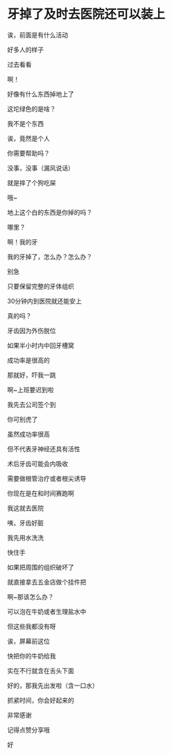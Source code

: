 # 牙掉了及时去医院还可以装上

诶，前面是有什么活动

好多人的样子

过去看看

啊！

好像有什么东西掉地上了

这坨绿色的是啥？

我不是个东西

诶，竟然是个人

你需要帮助吗？

没事，没事（漏风说话）

就是摔了个狗吃屎

哦~

地上这个白的东西是你掉的吗？

哪里？

啊！我的牙

我的牙掉了，怎么办？怎么办？

别急

只要保留完整的牙体组织

30分钟内到医院就还能安上

真的吗？

牙齿因为外伤脱位

如果半小时内中回牙槽窝

成功率是很高的

那就好，吓我一跳

啊~上班要迟到啦

我先去公司签个到

你可别虎了

虽然成功率很高

但不代表牙神经还具有活性

术后牙齿可能会内吸收

需要做根管治疗或者根尖诱导

你现在是在和时间赛跑啊

我这就去医院

咦，牙齿好脏

我先用水洗洗

快住手

如果把周围的组织破坏了

就直接拿去五金店做个挂件把

啊~那该怎么办？

可以泡在牛奶或者生理盐水中

但这些我都没有呀

诶，屏幕前这位

快把你的牛奶给我

实在不行就含在舌头下面

好的，那我先出发啦（含一口水）

抓紧时间，你会好起来的

非常感谢

记得点赞分享哦

好